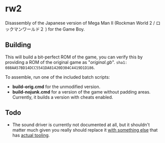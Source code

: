 # rw2
Disassembly of the Japanese version of Mega Man II (Rockman World 2 / ロックマンワールド２ ) for the Game Boy.

## Building
This will build a bit-perfect ROM of the game, you can verify this by providing a ROM of the original game as "*original.gb*". `sha1: 088AA57BD14DCC5541DA81420D304C4419D1D186`.

To assemble, run one of the included batch scripts:
- **build-orig.cmd** for the unmodified version.
- **build-nojunk.cmd** for a version of the game without padding areas. Currently, it builds a version with cheats enabled.

## Todo
- The sound driver is currently not documented at all, but it shouldn't matter much given you really should replace it [with something else](https://github.com/Kak2X/opsnd) that has [actual tooling](https://github.com/Kak2X/suntool).
